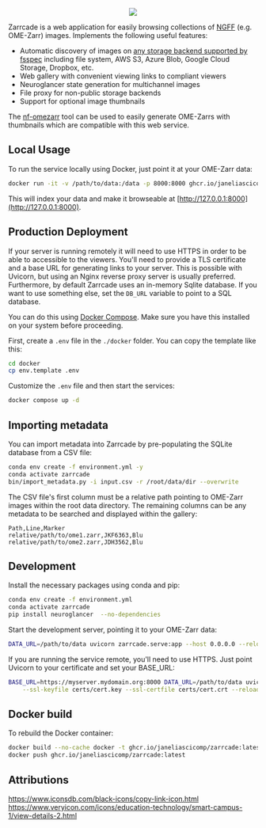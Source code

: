 <p align="center">
    <img src="https://github.com/JaneliaSciComp/zarrcade/assets/607324/43ba87c6-0002-4f0e-a941-00261c4ac61d">
</p>

Zarrcade is a web application for easily browsing collections of [NGFF](https://github.com/ome/ngff) (e.g. OME-Zarr) images. Implements the following useful features:

* Automatic discovery of images on [any storage backend supported by fsspec](https://filesystem-spec.readthedocs.io/en/latest/api.html#other-known-implementations) including file system, AWS S3, Azure Blob, Google Cloud Storage, Dropbox, etc.
* Web gallery with convenient viewing links to compliant viewers
* Neuroglancer state generation for multichannel images
* File proxy for non-public storage backends
* Support for optional image thumbnails

The [nf-omezarr](https://github.com/JaneliaSciComp/nf-omezarr) tool can be used to easily generate OME-Zarrs with thumbnails which are compatible with this web service.


## Local Usage

To run the service locally using Docker, just point it at your OME-Zarr data:

```bash
docker run -it -v /path/to/data:/data -p 8000:8000 ghcr.io/janeliascicomp/zarrcade
```

This will index your data and make it browseable at [http://127.0.0.1:8000](http://127.0.0.1:8000).


## Production Deployment

If your server is running remotely it will need to use HTTPS in order to be able to accessible to the viewers. You'll need to provide a TLS certificate and a base URL for generating links to your server. This is possible with Uvicorn, but using an Nginx reverse proxy server is usually preferred. Furthermore, by default Zarrcade uses an in-memory Sqlite database. If you want to use something else, set the `DB_URL` variable to point to a SQL database.

You can do this using [Docker Compose](https://docs.docker.com/compose/). Make sure you have this installed on your system before proceeding.

First, create a `.env` file in the `./docker` folder. You can copy the template like this:

```bash
cd docker
cp env.template .env
```

Customize the `.env` file and then start the services:

```bash
docker compose up -d
```


## Importing metadata

You can import metadata into Zarrcade by pre-populating the SQLite database from a CSV file:

```bash
conda env create -f environment.yml -y
conda activate zarrcade
bin/import_metadata.py -i input.csv -r /root/data/dir --overwrite
```

The CSV file's first column must be a relative path pointing to OME-Zarr images within the root data directory. The remaining columns can be any metadata to be searched and displayed within the gallery:

```csv
Path,Line,Marker
relative/path/to/ome1.zarr,JKF6363,Blu
relative/path/to/ome2.zarr,JDH3562,Blu
```

## Development

Install the necessary packages using conda and pip:

```bash
conda env create -f environment.yml
conda activate zarrcade
pip install neuroglancer  --no-dependencies
```

Start the development server, pointing it to your OME-Zarr data:

```bash
DATA_URL=/path/to/data uvicorn zarrcade.serve:app --host 0.0.0.0 --reload
```

If you are running the service remote, you'll need to use HTTPS. Just point Uvicorn to your certificate and set your BASE_URL:

```bash
BASE_URL=https://myserver.mydomain.org:8000 DATA_URL=/path/to/data uvicorn zarrcade.serve:app --host 0.0.0.0 \
    --ssl-keyfile certs/cert.key --ssl-certfile certs/cert.crt --reload 
```

## Docker build

To rebuild the Docker container:

```bash
docker build --no-cache docker -t ghcr.io/janeliascicomp/zarrcade:latest
docker push ghcr.io/janeliascicomp/zarrcade:latest
```

## Attributions

<https://www.iconsdb.com/black-icons/copy-link-icon.html>
<https://www.veryicon.com/icons/education-technology/smart-campus-1/view-details-2.html>
